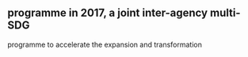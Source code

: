 ## programme in 2017, a joint inter-agency multi-SDG

programme to accelerate the expansion and transformation